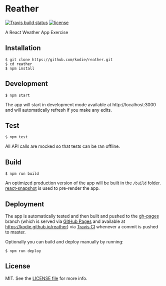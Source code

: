 # Reather
[![Travis build status](https://img.shields.io/travis/kodie/reather.svg?style=flat-square)](https://travis-ci.org/kodie/reather) [![license](https://img.shields.io/github/license/kodie/reather.svg?style=flat-square)](LICENSE.md)

A React Weather App Exercise

## Installation

```
$ git clone https://github.com/kodie/reather.git
$ cd reather
$ npm install
```

## Development

```
$ npm start
```

The app will start in development mode available at http://localhost:3000 and will automatically refresh if you make any edits.

## Test

```
$ npm test
```

All API calls are mocked so that tests can be ran offline.

## Build

```
$ npm run build
```

An optimized production version of the app will be built in the `/build` folder. [react-snapshot](https://github.com/geelen/react-snapshot) is used to pre-render the app.

## Deployment

The app is automatically tested and then built and pushed to the [gh-pages](https://github.com/kodie/reather/tree/gh-pages) branch (which is served via [GitHub Pages](https://pages.github.com) and available at https://kodie.github.io/reather) via [Travis CI](https://travis-ci.org) whenever a commit is pushed to master.

Optionally you can build and deploy manually by running:

```
$ npm run deploy
```

## License
MIT. See the [LICENSE file](LICENSE.md) for more info.
